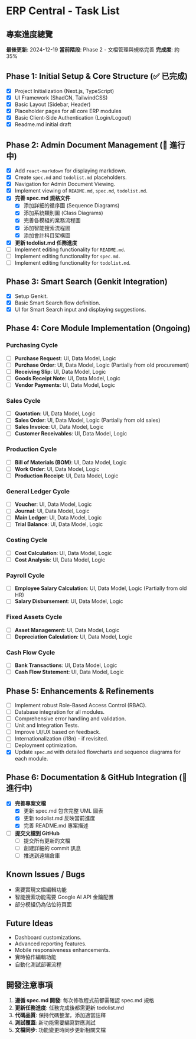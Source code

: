# ERP Central - Task List

## 專案進度總覽
**最後更新**: 2024-12-19
**當前階段**: Phase 2 - 文檔管理與規格完善
**完成度**: 約 35%

## Phase 1: Initial Setup & Core Structure (✅ 已完成)
- [x] Project Initialization (Next.js, TypeScript)
- [x] UI Framework (ShadCN, TailwindCSS)
- [x] Basic Layout (Sidebar, Header)
- [x] Placeholder pages for all core ERP modules
- [x] Basic Client-Side Authentication (Login/Logout)
- [x] Readme.md initial draft

## Phase 2: Admin Document Management (🔄 進行中)
- [x] Add `react-markdown` for displaying markdown.
- [x] Create `spec.md` and `todolist.md` placeholders.
- [x] Navigation for Admin Document Viewing.
- [x] Implement viewing of `README.md`, `spec.md`, `todolist.md`.
- [x] **完善 spec.md 規格文件**
  - [x] 添加詳細的循序圖 (Sequence Diagrams)
  - [x] 添加系統類別圖 (Class Diagrams)
  - [x] 完善各模組的業務流程圖
  - [x] 添加智能搜索流程圖
  - [x] 添加會計科目架構圖
- [x] **更新 todolist.md 任務進度**
- [ ] Implement editing functionality for `README.md`.
- [ ] Implement editing functionality for `spec.md`.
- [ ] Implement editing functionality for `todolist.md`.

## Phase 3: Smart Search (Genkit Integration)
- [x] Setup Genkit.
- [x] Basic Smart Search flow definition.
- [x] UI for Smart Search input and displaying suggestions.

## Phase 4: Core Module Implementation (Ongoing)

### Purchasing Cycle
- [ ] **Purchase Request**: UI, Data Model, Logic
- [ ] **Purchase Order**: UI, Data Model, Logic (Partially from old procurement)
- [ ] **Receiving Slip**: UI, Data Model, Logic
- [ ] **Goods Receipt Note**: UI, Data Model, Logic
- [ ] **Vendor Payments**: UI, Data Model, Logic

### Sales Cycle
- [ ] **Quotation**: UI, Data Model, Logic
- [ ] **Sales Order**: UI, Data Model, Logic (Partially from old sales)
- [ ] **Sales Invoice**: UI, Data Model, Logic
- [ ] **Customer Receivables**: UI, Data Model, Logic

### Production Cycle
- [ ] **Bill of Materials (BOM)**: UI, Data Model, Logic
- [ ] **Work Order**: UI, Data Model, Logic
- [ ] **Production Receipt**: UI, Data Model, Logic

### General Ledger Cycle
- [ ] **Voucher**: UI, Data Model, Logic
- [ ] **Journal**: UI, Data Model, Logic
- [ ] **Main Ledger**: UI, Data Model, Logic
- [ ] **Trial Balance**: UI, Data Model, Logic

### Costing Cycle
- [ ] **Cost Calculation**: UI, Data Model, Logic
- [ ] **Cost Analysis**: UI, Data Model, Logic

### Payroll Cycle
- [ ] **Employee Salary Calculation**: UI, Data Model, Logic (Partially from old HR)
- [ ] **Salary Disbursement**: UI, Data Model, Logic

### Fixed Assets Cycle
- [ ] **Asset Management**: UI, Data Model, Logic
- [ ] **Depreciation Calculation**: UI, Data Model, Logic

### Cash Flow Cycle
- [ ] **Bank Transactions**: UI, Data Model, Logic
- [ ] **Cash Flow Statement**: UI, Data Model, Logic

## Phase 5: Enhancements & Refinements
- [ ] Implement robust Role-Based Access Control (RBAC).
- [ ] Database integration for all modules.
- [ ] Comprehensive error handling and validation.
- [ ] Unit and Integration Tests.
- [ ] Improve UI/UX based on feedback.
- [ ] Internationalization (i18n) - if revisited.
- [ ] Deployment optimization.
- [x] Update `spec.md` with detailed flowcharts and sequence diagrams for each module.

## Phase 6: Documentation & GitHub Integration (🔄 進行中)
- [x] **完善專案文檔**
  - [x] 更新 spec.md 包含完整 UML 圖表
  - [x] 更新 todolist.md 反映當前進度
  - [x] 完善 README.md 專案描述
- [ ] **提交文檔到 GitHub**
  - [ ] 提交所有更新的文檔
  - [ ] 創建詳細的 commit 訊息
  - [ ] 推送到遠端倉庫

## Known Issues / Bugs
- 需要實現文檔編輯功能
- 智能搜索功能需要 Google AI API 金鑰配置
- 部分模組仍為佔位符頁面

## Future Ideas
- Dashboard customizations.
- Advanced reporting features.
- Mobile responsiveness enhancements.
- 實時協作編輯功能
- 自動化測試部署流程

## 開發注意事項
1. **遵循 spec.md 開發**: 每次修改程式前都需確認 spec.md 規格
2. **更新任務進度**: 任務完成後都需更新 todolist.md
3. **代碼品質**: 保持代碼整潔，添加適當註釋
4. **測試覆蓋**: 新功能需要編寫對應測試
5. **文檔同步**: 功能變更時同步更新相關文檔
